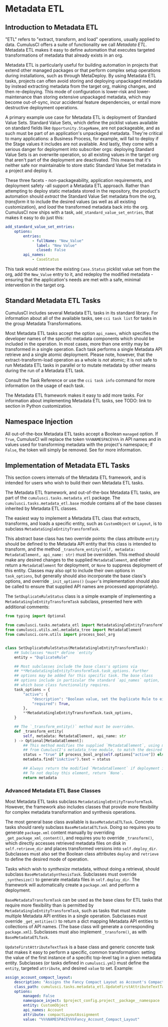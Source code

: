 # Metadata ETL

## Introduction to Metadata ETL

"ETL" refers to "extract, transform, and load" operations, usually
applied to data. CumulusCI offers a suite of functionality we call
_Metadata ETL_. Metadata ETL makes it easy to define automation that
executes targeted transformations of metadata that already exists in an
org.

Metadata ETL is particularly useful for building automation in projects
that extend other managed packages or that perform complex setup
operations during installations, such as through MetaDeploy. By using
Metadata ETL tasks, projects can often avoid storing and deploying
unpackaged metadata by instead extracting metadata from the target org,
making changes, and then re-deploying. This mode of configuration is
lower-risk and lower-maintenance than storing extensive unpackaged
metadata, which may become out-of-sync, incur accidental feature
dependencies, or entail more destructive deployment operations.

A primary example use case for Metadata ETL is deployment of Standard
Value Sets. Standard Value Sets, which define the picklist values
available on standard fields like `Opportunity.StageName`, are not
packageable, and as such must be part of an application's unpackaged
metadata. They're critical to many applications: a Business Process,
for example, will fail to deploy if the Stage values it includes are not
available. And lastly, they come with a serious danger for deployment
into subscriber orgs: deploying Standard Value Sets is an overwrite
operation, so all existing values in the target org that aren't part of
the deployment are deactivated. This means that it's neither safe nor
maintainable to store static Standard Value Set metadata in a project
and deploy it.

These three facets - non-packageability, application requirements, and
deployment safety -all support a Metadata ETL approach. Rather than
attempting to deploy static metadata stored in the repository, the
product's automation should _extract_ the Standard Value Set metadata
from the org, _transform_ it to include the desired values (as well as
all existing customization), and _load_ the transformed metadata back
into the org. CumulusCI now ships with a task,
`add_standard_value_set_entries`, that makes it easy to do just this:

```yaml
add_standard_value_set_entries:
    options:
        entries:
            - fullName: "New_Value"
              label: "New Value"
              closed: False
        api_names:
            - CaseStatus
```

This task would retrieve the existing `Case.Status` picklist value set
from the org, add the `New_Value` entry to it, and redeploy the modified
metadata - ensuring that the application's needs are met with a safe,
minimal intervention in the target org.

## Standard Metadata ETL Tasks

CumulusCI includes several Metadata ETL tasks in its standard library.
For information about all of the available tasks, see `cci task list`
for tasks in the group Metadata Transformations.

Most Metadata ETL tasks accept the option `api_names`, which specifies
the developer names of the specific metadata components which should be
included in the operation. In most cases, more than one entity may be
transformed in a single operation. Each task performs a single Metadata
API retrieve and a single atomic deployment. Please note, however, that
the extract-transform-load operation as a whole is _not_ atomic; it is
not safe to run Metadata ETL tasks in parallel or to mutate metadata by
other means during the run of a Metadata ETL task.

Consult the Task Reference or use the `cci task info` command for more
information on the usage of each task.

The Metadata ETL framework makes it easy to add more tasks. For
information about implementing Metadata ETL tasks, see TODO: link to
section in Python customization.

## Namespace Injection

All out-of-the-box Metadata ETL tasks accept a Boolean `managed` option.
If `True`, CumulusCI will replace the token `%%%NAMESPACE%%%` in API
names and in values used for transforming metadata with the project's
namespace; if `False`, the token will simply be removed. See [](namespace-injection) for more information.

## Implementation of Metadata ETL Tasks

This section covers internals of the Metadata ETL framework, and is
intended for users who wish to build their own Metadata ETL tasks.

The Metadata ETL framework, and out-of-the-box Metadata ETL tasks, are
part of the `cumulusci.tasks.metadata_etl` package. The
`cumulusci.tasks.metadata_etl.base` module contains all of the base
classes inherited by Metadata ETL classes.

The easiest way to implement a Metadata ETL class that extracts,
transforms, and loads a specific entity, such as `CustomObject` or
`Layout`, is to subclass `MetadataSingleEntityTransformTask`.

This abstract base class has two override points: the class attribute
`entity` should be defined to the Metadata API entity that this class is
intended to transform, and the method
`_transform_entity(self, metadata: MetadataElement, api_name: str)` must
be overridden. This method should make any desired changes to the
supplied `MetadataElement`, and either return a `MetadataElement` for
deployment, or `None` to suppress deployment of this entity. Classes may
also opt to include their own options in `task_options`, but generally
should also incorporate the base class's options, and override
`_init_options()` (`super`'s implementation should also be called to
ensure that supplied API names are processed appropriately).

The `SetDuplicateRuleStatus` class is a simple example of implementing a
`MetadataSingleEntityTransformTask` subclass, presented here with
additional comments:

```python
from typing import Optional

from cumulusci.tasks.metadata_etl import MetadataSingleEntityTransformTask
from cumulusci.utils.xml.metadata_tree import MetadataElement
from cumulusci.core.utils import process_bool_arg


class SetDuplicateRuleStatus(MetadataSingleEntityTransformTask):
    ## Subclasses *must* define `entity`
    entity = "DuplicateRule"

    ## Most subclasses include the base class's options via
    ## **MetadataSingleEntityTransformTask.task_options. Further
    ## options may be added for this specific task. The base class
    ## options include in particular the standard `api_names` option,
    ## which base class functionality requires.
    task_options = {
        "active": {
            "description": "Boolean value, set the Duplicate Rule to either active or inactive",
            "required": True,
        },
        **MetadataSingleEntityTransformTask.task_options,
    }

    ## The `_transform_entity()` method must be overriden.
    def _transform_entity(
        self, metadata: MetadataElement, api_name: str
    ) -> Optional[MetadataElement]:
        ## This method modifies the supplied `MetadataElement`, using methods
        ## from CumulusCI's metadata_tree module, to match the desired configuration.
        status = "true" if process_bool_arg(self.options["active"]) else "false"
        metadata.find("isActive").text = status

        ## Always return the modified `MetadataElement` if deployment is desired.
        ## To not deploy this element, return `None`.
        return metadata
```

### Advanced Metadata ETL Base Classes

Most Metadata ETL tasks subclass `MetadataSingleEntityTransformTask`.
However, the framework also includes classes that provide more
flexibility for complex metadata transformation and synthesis
operations.

The most general base class available is `BaseMetadataETLTask`. Concrete
tasks should rarely subclass `BaseMetadataETLTask`. Doing so requires
you to generate `package.xml` content manually by overriding
`_get_package_xml_content()`, and requires you to override
`_transform()`, which directly accesses retrieved metadata files on disk
in `self.retrieve_dir` and places transformed versions into
`self.deploy_dir`. Subclasses must also set the Boolean class attributes
`deploy` and `retrieve` to define the desired mode of operation.

Tasks which wish to _synthesize_ metadata, without doing a retrieval,
should subclass `BaseMetadataSynthesisTask`. Subclasses must override
`_synthesize()` to generate metadata files in `self.deploy_dir`. The
framework will automatically create a `package.xml` and perform a
deployment.

`BaseMetadataTransformTask` can be used as the base class for ETL tasks
that require more flexibility than is permitted by
`MetadataSingleEntityTransformTask`, such as tasks that must mutate
multiple Metadata API entities in a single operation. Subclasses must
override `_get_entities()` to return a dict mapping Metadata API
entities to collections of API names. (The base class will generate a
corresponding `package.xml`). Subclasses must also implement
`_transform()`, as with `BaseMetadataETLTask`.

`UpdateFirstAttributeTextTask` is a base class and generic concrete task
that makes it easy to perform a specific, common transformation: setting
the value of the first instance of a specific top-level tag in a given
metadata entity. Subclasses (or tasks defined in `cumulusci.yml`) must
define the `entity`, targeted `attribute`, and desired `value` to set.
Example:

```yaml
assign_account_compact_layout:
    description: "Assigns the Fancy Compact Layout as Account's Compact Layout."
    class_path: cumulusci.tasks.metadata_etl.UpdateFirstAttributeTextTask
    options:
        managed: False
        namespace_inject: $project_config.project__package__namespace
        entity: CustomObject
        api_names: Account
        attribute: compactLayoutAssignment
        value: "%%%NAMESPACE%%%Fancy_Account_Compact_Layout"
```
